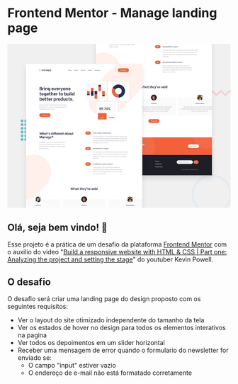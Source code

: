 # Frontend Mentor - Manage landing page

![Design preview for the Manage landing page coding challenge](./design/desktop-preview.jpg)

## Olá, seja bem vindo! 👋

Esse projeto é a prática de um desafio da plataforma [Frontend Mentor](https://www.frontendmentor.io) com o auxilio do video "[Build a responsive website with HTML & CSS | Part one: Analyzing the project and setting the stage](https://www.youtube.com/watch?v=h3bTwCqX4ns&list=PL4-IK0AVhVjNDRHoXGort7sDWcna8cGPA)" do youtuber Kevin Powell.

## O desafio

O desafio será criar uma landing page do design proposto com os seguintes requisitos:

- Ver o layout do site otimizado independente do tamanho da tela 
- Ver os estados de hover no design para todos os elementos interativos na pagina 
- Ver todos os depoimentos em um slider horizontal 
- Receber uma mensagem de error quando o formulario do newsletter for enviado se:
  - O campo "input" estiver vazio 
  - O endereço de e-mail não está formatado corretamente 




